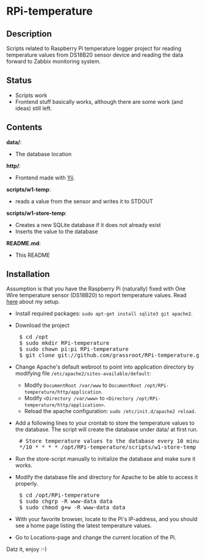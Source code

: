 # RPi-temperature

## Description

Scripts related to Raspberry Pi temperature logger project for reading temperature values from DS18B20 sensor device and reading the data forward to Zabbix monitoring system.

## Status

- Scripts work
- Frontend stuff basically works, although there are some work (and ideas) still left.

## Contents

__data/__:
  - The database location

__http/__:
  - Frontend made with [Yii](http://www.yiiframework.com/).

__scripts/w1-temp__:
  - reads a value from the sensor and writes it to STDOUT

__scripts/w1-store-temp__:
  - Creates a new SQLite database if it does not already exist
  - Inserts the value to the database

__README.md__:
  - This README

## Installation

Assumption is that you have the Raspberry Pi (naturally) fixed with One Wire temperature sensor (DS18B20) to report temperature values. Read [here](http://humbletux.blogspot.com/2012/12/yet-another-raspberry-pi-temperature.html) about my setup.

- Install required packages: `sudo apt-get install sqlite3 git apache2`.

- Download the project

<pre>
    $ cd /opt
    $ sudo mkdir RPi-temperature
    $ sudo chown pi:pi RPi-temperature
    $ git clone git://github.com/grassroot/RPi-temperature.git
</pre>
    
- Change Apache's default webroot to point into application directory by modifying file `/etc/apache2/sites-available/default`:
    - Modify `DocumentRoot /var/www` to `DocumentRoot /opt/RPi-temperature/http/application`.
    - Modify `<Directory /var/www>` to `<Directory /opt/RPi-temperature/http/application>`.
    - Reload the apache configuration: `sudo /etc/init.d/apache2 reload`.

- Add a following lines to your crontab to store the temperature values to the database. The script will create the database under data/ at first run.
<pre>
    # Store temperature values to the database every 10 minutes
    */10 * * * * /opt/RPi-temperature/scripts/w1-store-temp
</pre>

- Run the store-script manually to initialize the database and make sure it works.

- Modify the database file and directory for Apache to be able to access it properly.
<pre>
    $ cd /opt/RPi-temperature
    $ sudo chgrp -R www-data data
    $ sudo chmod g+w -R www-data data
</pre>

- With your favorite browser, locate to the Pi's IP-address, and you should see a home page listing the latest temperature values.

- Go to Locations-page and change the current location of the Pi.

Datz it, enjoy :-)

